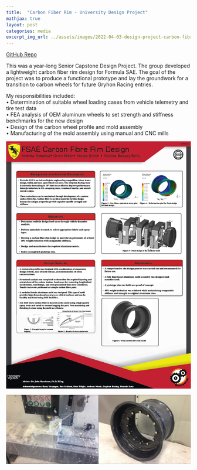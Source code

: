 ```yaml
---
title:  "Carbon Fiber Rim - University Design Project"
mathjax: true
layout: post
categories: media
excerpt_img_url: ../assets/images/2022-04-03-design-project-carbon-fibre-rim/598_677.png
---
```


[GitHub Repo](https://github.com/orion-miller/University-of-Guelph-Projects/tree/main/Design_Project-Carbon_Fiber_Rim)

This was a year-long Senior Capstone Design Project. The group developed a lightweight carbon fiber rim design for Formula SAE. The goal of the project was to produce a functional prototype and lay the groundwork for a transition to carbon wheels for future Gryhon Racing entries.   

My responsibilities included:  
• Determination of suitable wheel loading cases from vehicle telemetry and tire test data   
• FEA analysis of OEM aluminum wheels to set strength and stiffness benchmarks for the new design  
• Design of the carbon wheel profile and mold assembly  
• Manufacturing of the mold assembly using manual and CNC mills

![Poster](/assets/images/2022-04-03-design-project-carbon-fibre-rim/Poster.png)

![Poster](/assets/images/2022-04-03-design-project-carbon-fibre-rim/598_677.png)

